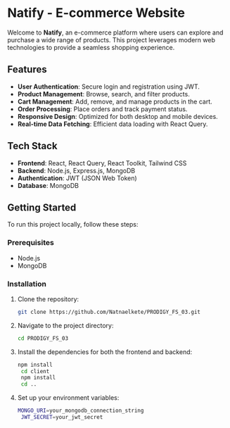 # Natify - E-commerce Website

Welcome to **Natify**, an e-commerce platform where users can explore and purchase a wide range of products. This project leverages modern web technologies to provide a seamless shopping experience.

## Features

- **User Authentication**: Secure login and registration using JWT.
- **Product Management**: Browse, search, and filter products.
- **Cart Management**: Add, remove, and manage products in the cart.
- **Order Processing**: Place orders and track payment status.
- **Responsive Design**: Optimized for both desktop and mobile devices.
- **Real-time Data Fetching**: Efficient data loading with React Query.

## Tech Stack

- **Frontend**: React, React Query, React Toolkit, Tailwind CSS
- **Backend**: Node.js, Express.js, MongoDB
- **Authentication**: JWT (JSON Web Token)
- **Database**: MongoDB

## Getting Started

To run this project locally, follow these steps:

### Prerequisites

- Node.js
- MongoDB

### Installation

1. Clone the repository:

   ```bash
   git clone https://github.com/Natnaelkete/PRODIGY_FS_03.git
2. Navigate to the project directory:

   ```bash
   cd PRODIGY_FS_03
3. Install the dependencies for both the frontend and backend:

   ```bash
   npm install
    cd client
    npm install
    cd ..
4. Set up your environment variables:

   ```bash
   MONGO_URI=your_mongodb_connection_string
    JWT_SECRET=your_jwt_secret

